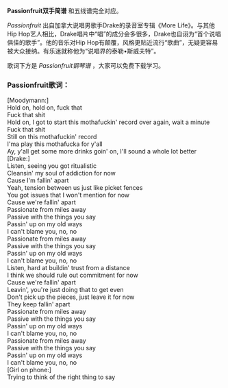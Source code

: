 

**Passionfruit双手简谱** 和五线谱完全对应。

_Passionfruit_ 出自加拿大说唱男歌手Drake的录音室专辑《More Life》。与其他Hip
Hop艺人相比，Drake唱片中“唱”的成分会多很多，Drake也自诩为“首个说唱俱佳的歌手”。他的音乐对Hip
Hop有颠覆，风格更贴近流行“歌曲”，无疑更容易被大众接纳。有乐迷就称他为“说唱界的泰勒•斯威夫特”。

歌词下方是 _Passionfruit钢琴谱_ ，大家可以免费下载学习。

### Passionfruit歌词：

[Moodymann:]  
Hold on, hold on, fuck that  
Fuck that shit  
Hold on, I got to start this mothafuckin' record over again, wait a minute  
Fuck that shit  
Still on this mothafuckin' record  
I'ma play this mothafucka for y'all  
Ay, y'all get some more drinks goin' on, I'll sound a whole lot better  
[Drake:]  
Listen, seeing you got ritualistic  
Cleansin' my soul of addiction for now  
Cause I'm fallin' apart  
Yeah, tension between us just like picket fences  
You got issues that I won't mention for now  
Cause we're fallin' apart  
Passionate from miles away  
Passive with the things you say  
Passin' up on my old ways  
I can't blame you, no, no  
Passionate from miles away  
Passive with the things you say  
Passin' up on my old ways  
I can't blame you, no, no  
Listen, hard at buildin' trust from a distance  
I think we should rule out commitment for now  
Cause we're fallin' apart  
Leavin', you're just doing that to get even  
Don't pick up the pieces, just leave it for now  
They keep fallin' apart  
Passionate from miles away  
Passive with the things you say  
Passin' up on my old ways  
I can't blame you, no, no  
Passionate from miles away  
Passive with the things you say  
Passin' up on my old ways  
I can't blame you, no, no  
[Girl on phone:]  
Trying to think of the right thing to say

